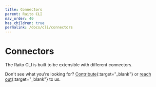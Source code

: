 ```yaml
---
title: Connectors
parent: Raito CLI
nav_order: 40
has_children: true
permalink: /docs/cli/connectors
---
```


# Connectors

The Raito CLI is built to be extensible with different connectors. 


Don't see what you're looking for? [Contribute](https://github.com/raito-io/cli/blob/main/CONTRIBUTING.md){:target="_blank"} or [reach out](https://join.slack.com/t/raitocommunity/shared_invite/zt-13ti14ezm-RsGFyJq4FU9IEfjqg_POag){:target="_blank"} to us.
